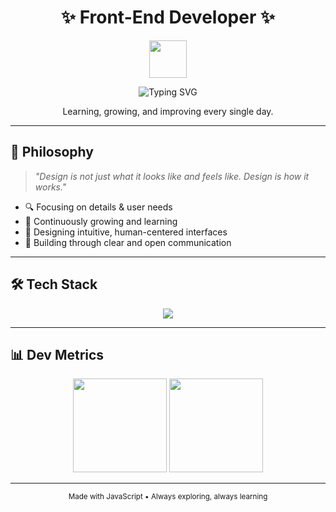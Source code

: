 <h1 align="center">✨ Front-End Developer ✨</h1>

<p align="center">
  <img src="https://media.giphy.com/media/du3J3cXyzhj75IOgvA/giphy.gif" width="60" />
</p>

<p align="center">
  <img src="https://readme-typing-svg.herokuapp.com?font=Fira+Code&size=22&pause=1000&color=F7B93E&center=true&vCenter=true&width=500&lines=Hello!+I'm+Subin;Front-End+Developer;Always+Learning+New+Tech;Clean+and+Efficient+Code" alt="Typing SVG" />
</p>

<p align="center">Learning, growing, and improving every single day.</p>

---

## 🌟 Philosophy
> *"Design is not just what it looks like and feels like. Design is how it works."*

- 🔍 Focusing on details & user needs  
- 🧩 Continuously growing and learning  
- 🚀 Designing intuitive, human-centered interfaces  
- 🤝 Building through clear and open communication  

---

## 🛠 Tech Stack
<p align="center">
  <img src="https://skillicons.dev/icons?i=react,next,vue,ts,js,html,css,tailwind,nodejs,express,mongodb,mysql,vercel,netlify&theme=light" />
</p>

---

## 📊 Dev Metrics
<p align="center">
  <img src="https://github-readme-stats.vercel.app/api?username=subin33&show_icons=true&theme=default&hide_border=true&count_private=true" height="150" />
  <img src="https://github-readme-streak-stats.herokuapp.com?user=subin33&theme=default&hide_border=true" height="150" />
<!--   <img src="https://github-readme-stats.vercel.app/api/top-langs/?username=subin33&layout=compact&theme=default&hide_border=true" height="150" /> -->
</p>

---

<p align="center">
  <sub>Made with JavaScript • Always exploring, always learning</sub>
</p>
